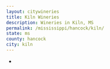 ```yaml
---
layout: citywineries
title: Kiln Wineries
description: Wineries in Kiln, MS
permalink: /mississippi/hancock/kiln/
state: ms
county: hancock
city: kiln
---
```

-
